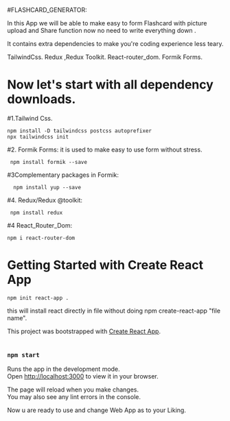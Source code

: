 #FLASHCARD_GENERATOR:

In this App we will be able to make easy to form Flashcard with picture upload and Share function now no need to write everything down . 

 It contains extra dependencies to make you're coding experience less teary.
 
 TailwindCss.
 Redux ,Redux Toolkit.
 React-router_dom.
 Formik Forms.
 

 # Now let's start with all dependency downloads.

#1.Tailwind Css.
 
  
    npm install -D tailwindcss postcss autoprefixer
    npx tailwindcss init

#2. Formik Forms: it is used to make easy to use form without stress.
 
     npm install formik --save
    
#3Complementary packages in Formik:
      
      npm install yup --save


#4. Redux/Redux @toolkit:
     
     npm install redux

#4 React_Router_Dom:
    
    npm i react-router-dom

# Getting Started with Create React App
  
    npm init react-app .
   this will install react directly in file without doing npm create-react-app "file name". 

This project was bootstrapped with [Create React App](https://github.com/facebook/create-react-app).
#



### `npm start`

Runs the app in the development mode.\
Open [http://localhost:3000](http://localhost:3000) to view it in your browser.

The page will reload when you make changes.\
You may also see any lint errors in the console.

Now u are ready to use and change Web App as to your Liking.



